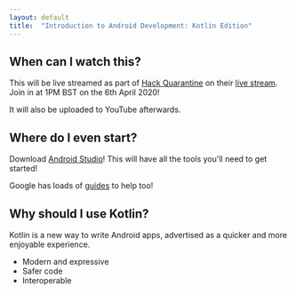 ```yaml
---
layout: default
title:  "Introduction to Android Development: Kotlin Edition"
---
```


## When can I watch this?

This will be live streamed as part of [Hack Quarantine](https://hackquarantine.com) on their [live stream](https://hackquarantine.com/stream). Join in at 1PM BST on the 6th April 2020!

It will also be uploaded to YouTube afterwards.

## Where do I even start?

Download [Android Studio](https://developer.android.com/studio)! This will have all the tools you'll need to get started!

Google has loads of [guides](https://developer.android.com/guide) to help too!

## Why should I use Kotlin?

Kotlin is a new way to write Android apps, advertised as a quicker and more enjoyable experience.

- Modern and expressive
- Safer code
- Interoperable
